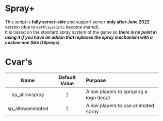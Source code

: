 # Spray+

This script is **fully server-side** and support server **only after June 2022** version (due to `GetPlayerInfo` become shared).  
It is based on the standard spray system of the game so ***there is no point in using it if you have an addon that replaces the spray mechanism with a custom one (like DSprays)***.

# Cvar's

| Name | Default Value | Purpose |
|:---------:|:---------:|:----------|
| sp_allowspray | 1 | Allow players to spraying a logo decal |
| sp_allowanimated | 1 | Allow players to use animated spray |
